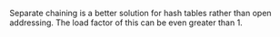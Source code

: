 Separate chaining is a better solution for hash tables rather than open addressing. 
The load factor of this can be even greater than 1.